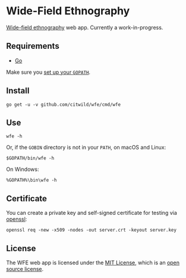 # Wide-Field Ethnography

[Wide-field ethnography](http://depts.washington.edu/citw/wordpress/?page_id=55) web app. Currently a work-in-progress.

## Requirements

- [Go](https://golang.org/doc/install)

Make sure you [set up your `GOPATH`](https://golang.org/doc/code.html#GOPATH). 

## Install

```
go get -u -v github.com/citwild/wfe/cmd/wfe
```

## Use

```
wfe -h
```

Or, if the `GOBIN` directory is not in your `PATH`, on macOS and Linux:

```
$GOPATH/bin/wfe -h
```

On Windows:

```
%GOPATH%\bin\wfe -h
```

## Certificate

You can create a private key and self-signed certificate for testing via [openssl](https://www.openssl.org):

```
openssl req -new -x509 -nodes -out server.crt -keyout server.key
```

## License

The WFE web app is licensed under the [MIT License](https://opensource.org/licenses/MIT), which is an [open source license](https://opensource.org/docs/osd).
